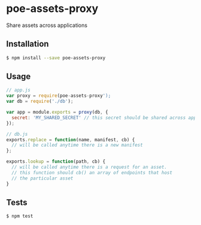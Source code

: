 poe-assets-proxy
===================

Share assets across applications

Installation
------------

```sh
$ npm install --save poe-assets-proxy
```

Usage
-----

```js
// app.js
var proxy = require(poe-assets-proxy');
var db = require('./db');

var app = module.exports = proxy(db, {
  secret: 'MY_SHARED_SECRET' // this secret should be shared across app servers and be sent every time there is a manifest update
});
```

```js
// db.js
exports.replace = function(name, manifest, cb) {
  // will be called anytime there is a new manifest
};

exports.lookup = function(path, cb) {
  // will be called anytime there is a request for an asset.
  // this function should cb() an array of endpoints that host
  // the particular asset
}
```

Tests
-----

```sh
$ npm test
```
